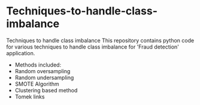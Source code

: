 # Techniques-to-handle-class-imbalance
Techniques to handle class imbalance
This repository contains python code for various techniques to handle class imbalance for 'Fraud detection' application.
* Methods included:
* Random oversampling
* Random undersampling
* SMOTE Algorithm
* Clustering based method
* Tomek links
